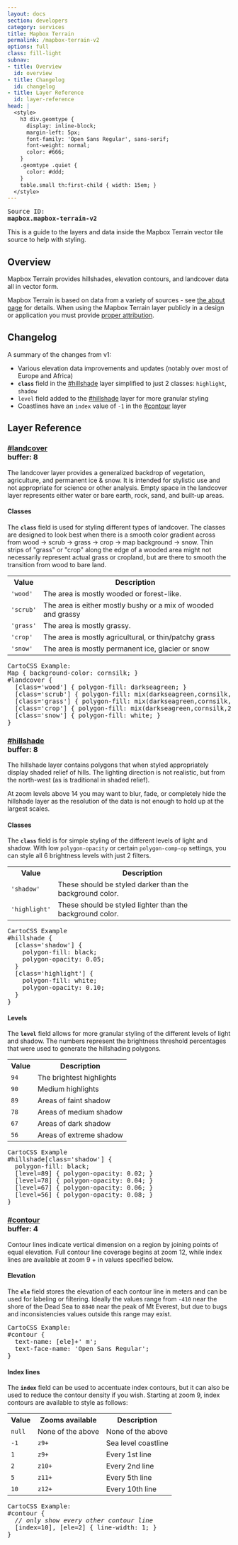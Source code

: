 ```yaml
---
layout: docs
section: developers
category: services
title: Mapbox Terrain
permalink: /mapbox-terrain-v2
options: full
class: fill-light
subnav:
- title: Overview
  id: overview
- title: Changelog
  id: changelog
- title: Layer Reference
  id: layer-reference
head: |
  <style>
    h3 div.geomtype {
      display: inline-block;
      margin-left: 5px;
      font-family: 'Open Sans Regular', sans-serif;
      font-weight: normal;
      color: #666;
    }
    .geomtype .quiet {
      color: #ddd;
    }
    table.small th:first-child { width: 15em; }
  </style>
---
```


<pre class='fill-darken3 dark round'>
<span class='quiet'>Source ID:</span>
<strong>mapbox.mapbox-terrain-v2</strong>
</pre>

This is a guide to the layers and data inside the Mapbox Terrain vector tile source to help with styling.

## Overview

Mapbox Terrain provides hillshades, elevation contours, and landcover data all in vector form.

Mapbox Terrain is based on data from a variety of sources - see [the about page](https://www.mapbox.com/about/maps/) for details. When using the Mapbox Terrain layer publicly in a design or application you must provide [proper attribution](https://www.mapbox.com/help/attribution/).

## Changelog

A summary of the changes from v1:

- Various elevation data improvements and updates (notably over most of Europe and Africa)
- __`class`__ field in the [#hillshade](#hillshade) layer simplified to just 2 classes: `highlight`, `shadow`
- `level` field added to the [#hillshade](#hillshade) layer for more granular styling
- Coastlines have an `index` value of `-1` in the [#contour](#contour) layer

## Layer Reference


<!-- LANDCOVER -->
<a class='doc-section' id='landcover'></a>
<h3><a href='#landcover'>#landcover</a>
    <div class='geomtype' title='polygons'>
        <span class='quiet inline small icon marker'></span>
        <span class='quiet inline small icon polyline'></span>
        <span class='      inline small icon polygon'></span>
        buffer: <strong>8</strong>
    </div>
</h3>

The landcover layer provides a generalized backdrop of vegetation, agriculture, and permanent ice & snow. It is intended for stylistic use and not appropriate for science or other analysis. Empty space in the landcover layer represents either water or bare earth, rock, sand, and built-up areas.

<h4>Classes</h4>

The __`class`__ field is used for styling different types of landcover. The classes are designed to look best when there is a smooth color gradient across from wood → scrub → grass → crop → map background → snow. Thin strips of "grass" or "crop" along the edge of a wooded area might not necessarily represent actual grass or cropland, but are there to smooth the transition from wood to bare land.

<table class='small'>
<tr><th>Value</th><th>Description</th></tr>
<tr><td><code>'wood'</code></td><td>The area is mostly wooded or forest-like.</td></tr>
<tr><td><code>'scrub'</code></td><td>The area is either mostly bushy or a mix of wooded and grassy</td></tr>
<tr><td><code>'grass'</code></td><td>The area is mostly grassy.</td></tr>
<tr><td><code>'crop'</code></td><td>The area is mostly agricultural, or thin/patchy grass</td></tr>
<tr><td><code>'snow'</code></td><td>The area is mostly permanent ice, glacier or snow</td></tr>
</table>

<pre>
<span class='quiet'>CartoCSS Example:</span>
Map { background-color: cornsilk; }
#landcover {
  [class='wood'] { polygon-fill: darkseagreen; }
  [class='scrub'] { polygon-fill: mix(darkseagreen,cornsilk,75%); }
  [class='grass'] { polygon-fill: mix(darkseagreen,cornsilk,50%); }
  [class='crop'] { polygon-fill: mix(darkseagreen,cornsilk,25%); }
  [class='snow'] { polygon-fill: white; }
}
</pre>


<!-- HILLSHADE -->
<a class='doc-section' id='hillshade'></a>
<h3><a href='#hillshade'>#hillshade</a>
    <div class='geomtype' title='polygons'>
        <span class='quiet inline small icon marker'></span>
        <span class='quiet inline small icon polyline'></span>
        <span class='      inline small icon polygon'></span>
        buffer: <strong>8</strong>
    </div>
</h3>

The hillshade layer contains polygons that when styled appropriately display shaded relief of hills. The lighting direction is not realistic, but from the north-west (as is traditional in shaded relief).

At zoom levels above 14 you may want to blur, fade, or completely hide the hillshade layer as the resolution of the data is not enough to hold up at the largest scales.

<h4>Classes</h4>

The __`class`__ field is for simple styling of the different levels of light and shadow. With low `polygon-opacity` or certain `polygon-comp-op` settings, you can style all 6 brightness levels with just 2 filters.

<table class='small'>
<tr><th>Value</th><th>Description</th></tr>
<tr><td><code>'shadow'</code></td><td>These should be styled darker than the background color.</td></tr>
<tr><td><code>'highlight'</code></td><td>These should be styled lighter than the background color.</td></tr>
</table>

<pre>
<span class='quiet'>CartoCSS Example</span>
#hillshade {
  [class='shadow'] {
    polygon-fill: black;
    polygon-opacity: 0.05;
  }
  [class='highlight'] {
    polygon-fill: white;
    polygon-opacity: 0.10;
  }
}
</pre>

<h4>Levels</h4>

The __`level`__ field allows for more granular styling of the different levels of light and shadow. The numbers represent the brightness threshold percentages that were used to generate the hillshading polygons.

<table class='small'>
<tr><th>Value</th><th>Description</th></tr>
<tr><td><code>94</code></td><td>The brightest highlights</td></tr>
<tr><td><code>90</code></td><td>Medium highlights</td></tr>
<tr><td><code>89</code></td><td>Areas of faint shadow</td></tr>
<tr><td><code>78</code></td><td>Areas of medium shadow</td></tr>
<tr><td><code>67</code></td><td>Areas of dark shadow</td></tr>
<tr><td><code>56</code></td><td>Areas of extreme shadow</td></tr>
</table>

<pre>
<span class='quiet'>CartoCSS Example</span>
#hillshade[class='shadow'] {
  polygon-fill: black;
  [level=89] { polygon-opacity: 0.02; }
  [level=78] { polygon-opacity: 0.04; }
  [level=67] { polygon-opacity: 0.06; }
  [level=56] { polygon-opacity: 0.08; }
}
</pre>


<!-- CONTOUR -->
<a class='doc-section' id='contour'></a>
<h3><a href='#contour'>#contour</a>
    <div class='geomtype' title='polygons'>
        <span class='quiet inline small icon marker'></span>
        <span class='quiet inline small icon polyline'></span>
        <span class='      inline small icon polygon'></span>
        buffer: <strong>4</strong>
    </div>
</h3>

Contour lines indicate vertical dimension on a region by joining points of equal elevation. Full contour line coverage begins at zoom 12, while index lines are available at zoom 9 + in values specified below.

<h4>Elevation</h4>

The __`ele`__ field stores the elevation of each contour line in meters and can be used for labeling or filtering. Ideally the values range from <code>-410</code> near the shore of the Dead Sea to <code>8840</code> near the peak of Mt Everest, but due to bugs and inconsistencies values outside this range may exist.

<pre>
<span class='quiet'>CartoCSS Example:</span>
#contour {
  text-name: [ele]+' m';
  text-face-name: 'Open Sans Regular';
}
</pre>

<h4>Index lines</h4>

The __`index`__ field can be used to accentuate index contours, but it can also be used to reduce the contour density if you wish. Starting at zoom 9, index contours are available to style as follows:

<table class='small'>
<tr><th>Value</th><th>Zooms available</th><th>Description</th></tr>
<tr><td><code>null</code></td><td>None of the above</td><td>None of the above</td></tr>
<tr><td><code>-1</code></td><td><code>z9+</code></td><td>Sea level coastline</td></tr>
<tr><td><code>1</code></td><td><code>z9+</code></td><td>Every 1st line</td></tr>
<tr><td><code>2</code></td><td><code>z10+</code></td><td>Every 2nd line</td></tr>
<tr><td><code>5</code></td><td><code>z11+</code></td><td>Every 5th line</td></tr>
<tr><td><code>10</code></td><td><code>z12+</code></td><td>Every 10th line</td></tr>
</table>

<p><pre><span class='quiet'>CartoCSS Example:</span>
#contour {
  <em>// only show every other contour line</em>
  [index=10], [ele=2] { line-width: 1; }
}
</pre></p>
